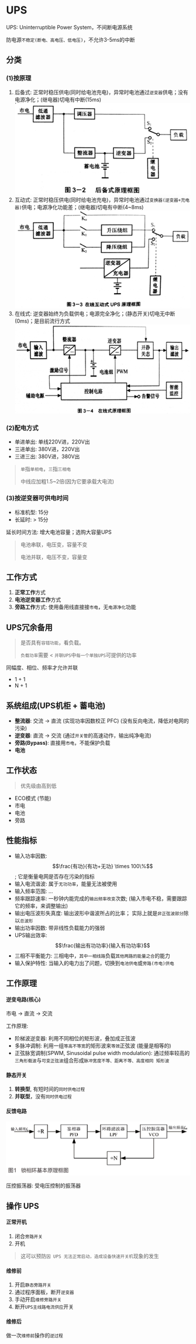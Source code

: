 # UPS

UPS: Uninterruptible Power System，不间断电源系统

防电源`不稳定(断电、高电压、低电压)`，不允许3-5ms的中断

## 分类

### \(1\)按原理

1. 后备式: 正常时稳压供电\(同时给电池充电\)，异常时电池通过`逆变器`供电；没有电源净化；\(继电器\)切电有中断\(15ms\) ![](../.gitbook/assets/houbeishi_ups%20%281%29.jpg)
2. 互动式: 正常时稳压供电\(同时给电池充电\)，异常时电池通过`变换器(逆变器+充电器)`供电；电源净化功能差；\(继电器\)切电有中断\(4~8ms\) ![](../.gitbook/assets/hudongshi_ups%20%281%29.jpg)
3. 在线式: 逆变器始终为负载供电；电源完全净化；\(静态开关\)切电无中断\(0ms\)；是目前流行方式 ![](../.gitbook/assets/zaixianshi_ups%20%281%29.jpg)

### \(2\)配电方式

* 单进单出: 单线220V进，220V出
* 三进单出: 380V进，220V出
* 三进三出: 380V进，380V出

> `单`指`单相电`，`三`指`三相电`
>
> 中线应加粗1.5~2倍\(因为它要承载大电流\)

### \(3\)按逆变器可供电时间

* 标准机型: 15分
* 长延时: &gt; 15分

延长时间方法: 增大电池容量；选购大容量UPS

> 电池串联，电压变，容量不变
>
> 电池并联，电压不变，容量变

## 工作方式

1. **正常工作**方式
2. **电池逆变器工作**方式
3. **旁路工作**方式: 使用备用线直接接`市电`，无`电源净化`功能

## UPS冗余备用

> 是否具有`容错功能`，看负载。
>
> `负载功率`需要 &lt; `并联UPS`中`每一个单独UPS`可提供的功率

同幅度、相位、频率才允许并联

* 1 + 1
* N + 1

## 系统组成\(UPS机柜 + 蓄电池\)

* **整流器**: 交流 -&gt; 直流 \(实现功率因数校正 PFC\) \(没有反向电流，降低对电网的污染\)
* **逆变器**: 直流 -&gt; 交流 \(通过`开关管`的高速动作，输出纯净电流\)
* **旁路\(Bypass\)**: 直接用`市电`，不能保护负载
* **电池**

## 工作状态

> 优先级由高到低

* ECO模式 \(节能\)
* 市电
* 电池
* 旁路

## 性能指标

* 输入功率因数: $$\frac{有功}{有功+无功} \times 100\%$$ ; 它是衡量电网是否存在污染的指标
* 输入电流谐波: 属于`无功功率`，能量无法被使用
* 输入频率范围: ...
* 频率跟踪速率: 一秒钟内能完成的`输出频率改变`次数; \(输入市电不稳，需要跟踪它的频率，来调整输出\)
* 输出电压波形失真度: 输出波形中谐波所占的比率； 实际上就是`非正弦波部分`除以`总波形`
* 输出功率因数: 带非线性负载能力的强弱
* UPS输出效率: $$\frac{输出有功功率}{输入有功功率}$$
* 三相不平衡能力: 三相电中，`其中一相线路`负载`其他两路的能量之合`的能力
* 输入保护特性: 当输入的电力出了问题，切换到`电池供电`或`旁路(市电)供电`

## 工作原理

#### 逆变电路\(核心\)

市电 -&gt; 直流 -&gt; 交流

工作原理:

* 阶梯波逆变器: 利用不同相位的矩形波，叠加成正弦波
* 多脉冲调制: 利用一组`等高不等宽`的矩形波来`等效`正弦波 \(能量是相等的\)
* 正弦脉宽调制\(SPWM, Sinusoidal pulse width modulation\): 通过频率较高的`三角形载波`与`可变正弦波`组合形成`脉冲宽度不等、距离不等、高度相同 矩形波`

#### 静态开关

1. **转换型**, 有短时间的`同时供电过程`
2. **并联型**，没有`同时供电过程`

#### 反馈电路

![](../.gitbook/assets/基本的锁相环路.png)

压控振荡器: 受电压控制的振荡器

## 操作 UPS

#### 正常开机

1. 闭合`旁路开关`
2. 开机

> 这可以预防`因 UPS 无法正常启动，造成设备快速开关机`现象的发生

#### 维修前

1. 开启`静态旁路开关`
2. 通过程序面板，断开`逆变器`
3. 手动开启`维修旁路开关`
4. 断开`UPS主线路电流供应`开关

#### 维修后

做一次`维修前`操作的`逆过程`

